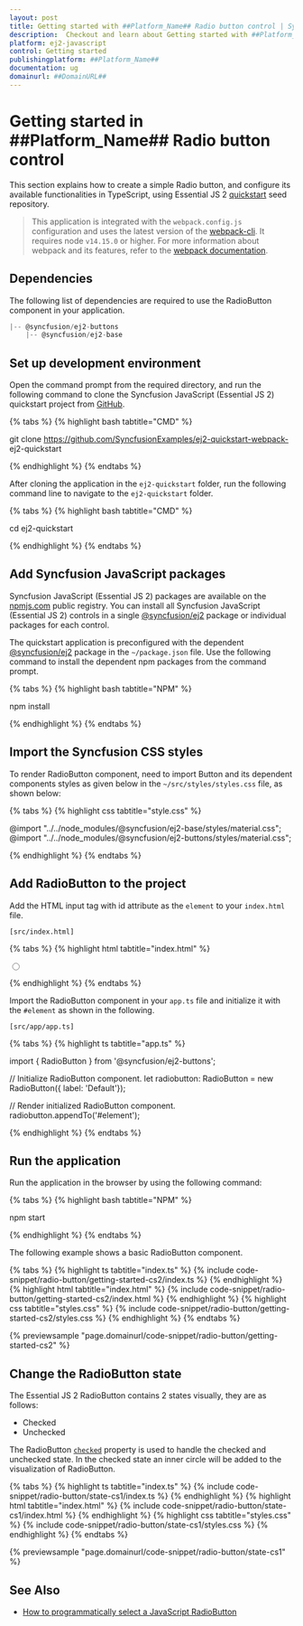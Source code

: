 ```yaml
---
layout: post
title: Getting started with ##Platform_Name## Radio button control | Syncfusion
description:  Checkout and learn about Getting started with ##Platform_Name## Radio button control of Syncfusion Essential JS 2 and more details.
platform: ej2-javascript
control: Getting started 
publishingplatform: ##Platform_Name##
documentation: ug
domainurl: ##DomainURL##
---
```


# Getting started in ##Platform_Name## Radio button control

This section explains how to create a simple Radio button, and configure its available functionalities in TypeScript, using Essential JS 2 [quickstart](https://github.com/SyncfusionExamples/ej2-quickstart-webpack-) seed repository.

> This application is integrated with the `webpack.config.js` configuration and uses the latest version of the [webpack-cli](https://webpack.js.org/api/cli/#commands). It requires node `v14.15.0` or higher. For more information about webpack and its features, refer to the [webpack documentation](https://webpack.js.org/guides/getting-started/).

## Dependencies

The following list of dependencies are required to use the RadioButton component in your application.

```js
|-- @syncfusion/ej2-buttons
    |-- @syncfusion/ej2-base
```

## Set up development environment

Open the command prompt from the required directory, and run the following command to clone the Syncfusion JavaScript (Essential JS 2) quickstart project from [GitHub](https://github.com/SyncfusionExamples/ej2-quickstart-webpack-).

{% tabs %}
{% highlight bash tabtitle="CMD" %}

git clone https://github.com/SyncfusionExamples/ej2-quickstart-webpack- ej2-quickstart

{% endhighlight %}
{% endtabs %}

After cloning the application in the `ej2-quickstart` folder, run the following command line to navigate to the `ej2-quickstart` folder.

{% tabs %}
{% highlight bash tabtitle="CMD" %}

cd ej2-quickstart

{% endhighlight %}
{% endtabs %}

## Add Syncfusion JavaScript packages

Syncfusion JavaScript (Essential JS 2) packages are available on the [npmjs.com](https://www.npmjs.com/~syncfusionorg) public registry. You can install all Syncfusion JavaScript (Essential JS 2) controls in a single [@syncfusion/ej2](https://www.npmjs.com/package/@syncfusion/ej2) package or individual packages for each control.

The quickstart application is preconfigured with the dependent [@syncfusion/ej2](https://www.npmjs.com/package/@syncfusion/ej2) package in the `~/package.json` file. Use the following command to install the dependent npm packages from the command prompt.

{% tabs %}
{% highlight bash tabtitle="NPM" %}

npm install

{% endhighlight %}
{% endtabs %}

## Import the Syncfusion CSS styles

To render RadioButton component, need to import Button and its dependent components styles as given below in the `~/src/styles/styles.css` file, as shown below: 

{% tabs %}
{% highlight css tabtitle="style.css" %}

@import "../../node_modules/@syncfusion/ej2-base/styles/material.css";
@import "../../node_modules/@syncfusion/ej2-buttons/styles/material.css";

{% endhighlight %}
{% endtabs %}

## Add RadioButton to the project

Add the HTML input tag with id attribute as the `element` to your `index.html` file.

`[src/index.html]`

{% tabs %}
{% highlight html tabtitle="index.html" %}

<!DOCTYPE html>
<html lang="en">

<head>
    <title>Essential JS 2</title>
    <meta charset="utf-8" />
    <meta name="viewport" content="width=device-width, initial-scale=1.0, user-scalable=no" />
    <meta name="description" content="Essential JS 2" />
    <meta name="author" content="Syncfusion" />
    <link rel="shortcut icon" href="resources/favicon.ico" />
    <link href="https://maxcdn.bootstrapcdn.com/bootstrap/3.3.7/css/bootstrap.min.css" rel="stylesheet" />
</head>

<body>
    <div>
        <!--element which is going to render-->
        <input id="element" type="radio"/>
    </div>

</body>

</html>

{% endhighlight %}
{% endtabs %}

Import the RadioButton component in your `app.ts` file and initialize it with the `#element` as shown in the following.

`[src/app/app.ts]`

{% tabs %}
{% highlight ts tabtitle="app.ts" %}

import { RadioButton } from '@syncfusion/ej2-buttons';

// Initialize RadioButton component.
let radiobutton: RadioButton = new RadioButton({ label: 'Default'});

// Render initialized RadioButton component.
radiobutton.appendTo('#element');

{% endhighlight %}
{% endtabs %}

## Run the application

Run the application in the browser by using the following command:

{% tabs %}
{% highlight bash tabtitle="NPM" %}

npm start

{% endhighlight %}
{% endtabs %}

The following example shows a basic RadioButton component.

{% tabs %}
{% highlight ts tabtitle="index.ts" %}
{% include code-snippet/radio-button/getting-started-cs2/index.ts %}
{% endhighlight %}
{% highlight html tabtitle="index.html" %}
{% include code-snippet/radio-button/getting-started-cs2/index.html %}
{% endhighlight %}
{% highlight css tabtitle="styles.css" %}
{% include code-snippet/radio-button/getting-started-cs2/styles.css %}
{% endhighlight %}
{% endtabs %}
          
{% previewsample "page.domainurl/code-snippet/radio-button/getting-started-cs2" %}

## Change the RadioButton state

The Essential JS 2 RadioButton contains 2 states visually, they are as follows:
* Checked
* Unchecked

The RadioButton [`checked`](../api/radio-button#checked) property is used to handle the checked and unchecked state. In the checked state an inner circle will be added to the visualization of RadioButton.

{% tabs %}
{% highlight ts tabtitle="index.ts" %}
{% include code-snippet/radio-button/state-cs1/index.ts %}
{% endhighlight %}
{% highlight html tabtitle="index.html" %}
{% include code-snippet/radio-button/state-cs1/index.html %}
{% endhighlight %}
{% highlight css tabtitle="styles.css" %}
{% include code-snippet/radio-button/state-cs1/styles.css %}
{% endhighlight %}
{% endtabs %}
          
{% previewsample "page.domainurl/code-snippet/radio-button/state-cs1" %}

## See Also

* [How to programmatically select a JavaScript RadioButton](https://www.syncfusion.com/forums/168711)
